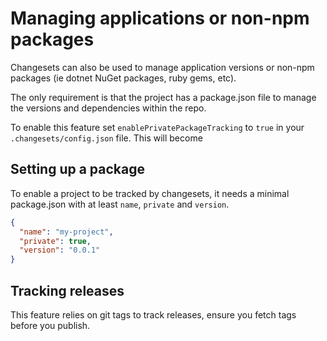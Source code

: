 # Managing applications or non-npm packages

Changesets can also be used to manage application versions or non-npm packages (ie dotnet NuGet packages, ruby gems, etc).

The only requirement is that the project has a package.json file to manage the versions and dependencies within the repo.

To enable this feature set `enablePrivatePackageTracking` to `true` in your `.changesets/config.json` file. This will become 

## Setting up a package

To enable a project to be tracked by changesets, it needs a minimal package.json with at least `name`, `private` and `version`.

``` json
{
  "name": "my-project",
  "private": true,
  "version": "0.0.1"
}
```

## Tracking releases

This feature relies on git tags to track releases, ensure you fetch tags before you publish.